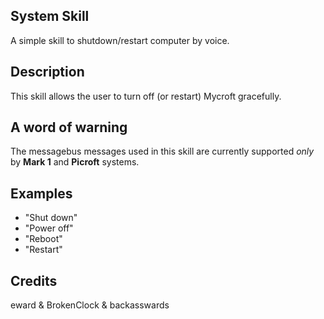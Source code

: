 ## System Skill
A simple skill to shutdown/restart computer by voice.

## Description
This skill allows the user to turn off (or restart) Mycroft gracefully.

## A word of warning

The messagebus messages used in this skill are currently supported _only_ by **Mark 1** and **Picroft** systems.


## Examples
 - "Shut down"
 - "Power off"
 - "Reboot"
 - "Restart"

## Credits
eward & BrokenClock & backasswards


